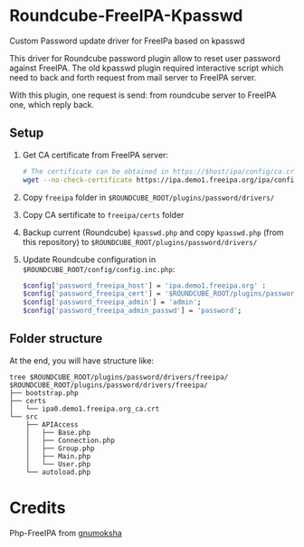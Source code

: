 # Roundcube-FreeIPA-Kpasswd
Custom Password update driver for FreeIPa based on kpasswd

This driver for Roundcube password plugin allow to reset user password against FreeIPA. The old kpasswd plugin required interactive script which need to back and forth request from mail server to FreeIPA server.

With this plugin, one request is send: from roundcube server to FreeIPA one, which reply back.



## Setup

 1. Get CA certificate from FreeIPA server:

	```bash
 	# The certificate can be obtained in https://$host/ipa/config/ca.crt
 	wget --no-check-certificate https://ipa.demo1.freeipa.org/ipa/config/ca.crt -O certs/ipa.demo1.freeipa.org_ca.crt
	```

 2. Copy `freeipa` folder in `$ROUNDCUBE_ROOT/plugins/password/drivers/`
 3. Copy CA sertificate to `freeipa/certs` folder
 4. Backup current (Roundcube) `kpasswd.php` and copy `kpasswd.php` (from this repository) to `$ROUNDCUBE_ROOT/plugins/password/drivers/`
 5. Update Roundcube configuration in `$ROUNDCUBE_ROOT/config/config.inc.php`:

	```bash
 	$config['password_freeipa_host'] = 'ipa.demo1.freeipa.org' : 
 	$config['password_freeipa_cert'] = '$ROUNDCUBE_ROOT/plugins/password/drivers/freeipa/certs/ipa.demo1.freeipa.org_ca.crt'; 
	$config['password_freeipa_admin'] = 'admin';
	$config['password_freeipa_admin_passwd'] = 'password';
	```

## Folder structure
At the end, you will have structure like:

	tree $ROUNDCUBE_ROOT/plugins/password/drivers/freeipa/
	$ROUNDCUBE_ROOT/plugins/password/drivers/freeipa/
	├── bootstrap.php
	├── certs
	│   └── ipa0.demo1.freeipa.org_ca.crt
	└── src
	    ├── APIAccess
	    │   ├── Base.php
	    │   ├── Connection.php
	    │   ├── Group.php
	    │   ├── Main.php
	    │   └── User.php
	    └── autoload.php

# Credits
Php-FreeIPA from [gnumoksha](https://github.com/gnumoksha/php-freeipa)
